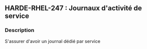## HARDE-RHEL-247 : Journaux d'activité de service

### Description

S'assurer d'avoir un journal dédié par service

